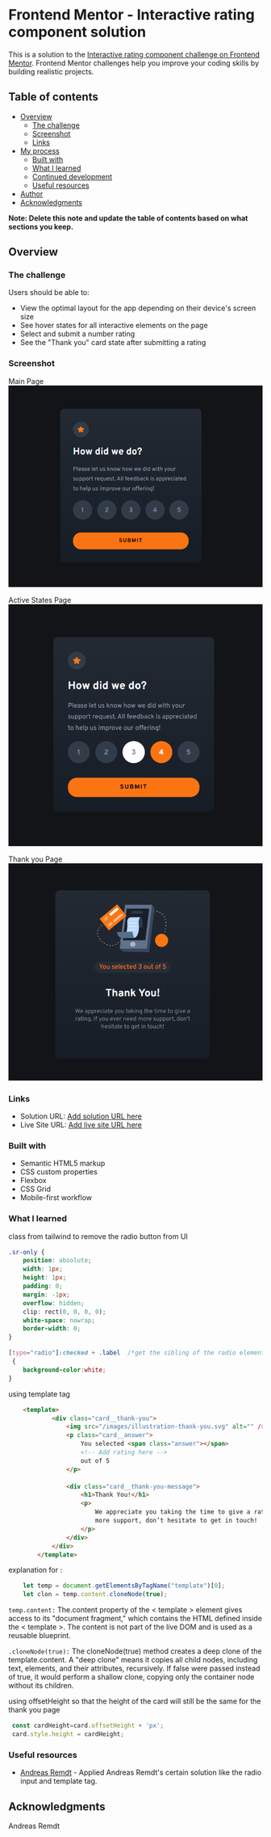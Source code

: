 # Frontend Mentor - Interactive rating component solution

This is a solution to the [Interactive rating component challenge on Frontend Mentor](https://www.frontendmentor.io/challenges/interactive-rating-component-koxpeBUmI). Frontend Mentor challenges help you improve your coding skills by building realistic projects. 

## Table of contents

- [Overview](#overview)
  - [The challenge](#the-challenge)
  - [Screenshot](#screenshot)
  - [Links](#links)
- [My process](#my-process)
  - [Built with](#built-with)
  - [What I learned](#what-i-learned)
  - [Continued development](#continued-development)
  - [Useful resources](#useful-resources)
- [Author](#author)
- [Acknowledgments](#acknowledgments)

**Note: Delete this note and update the table of contents based on what sections you keep.**

## Overview

### The challenge

Users should be able to:

- View the optimal layout for the app depending on their device's screen size
- See hover states for all interactive elements on the page
- Select and submit a number rating
- See the "Thank you" card state after submitting a rating

### Screenshot

Main Page
![](./desktop%20Screenshot%202025-01-18%20115559.png)

Active States Page
![](./active%20states%20Screenshot%202025-01-18%20115654.png)

Thank you Page 
![](./thank%20you%20Screenshot%202025-01-18%20115707.png)




### Links

- Solution URL: [Add solution URL here](https://your-solution-url.com)
- Live Site URL: [Add live site URL here](https://your-live-site-url.com)


### Built with

- Semantic HTML5 markup
- CSS custom properties
- Flexbox
- CSS Grid
- Mobile-first workflow


### What I learned

class from tailwind to remove the radio button from UI
```css
.sr-only {
    position: absolute;
    width: 1px;
    height: 1px;
    padding: 0;
    margin: -1px;
    overflow: hidden;
    clip: rect(0, 0, 0, 0);
    white-space: nowrap;
    border-width: 0;
}
```


```css
[type="radio"]:checked + .label  /*get the sibling of the radio element*/
 {
    background-color:white;
}
```


using template tag
```html
    <template>
            <div class="card__thank-you">
                <img src="/images/illustration-thank-you.svg" alt="" />
                <p class="card__answer">
                    You selected <span class="answer"></span>
                    <!-- Add rating here -->
                    out of 5
                </p>

                <div class="card__thank-you-message">
                    <h1>Thank You!</h1>
                    <p>
                        We appreciate you taking the time to give a rating. If you ever need
                        more support, don’t hesitate to get in touch!
                    </p>
                </div>
            </div>
        </template>
```

explanation for :
```js
    let temp = document.getElementsByTagName("template")[0];
    let clon = temp.content.cloneNode(true);
```
`temp.content:`
The.content property of the < template > element gives access to its "document fragment," which contains the HTML defined inside the < template >.
The content is not part of the live DOM and is used as a reusable blueprint.

`.cloneNode(true):`
The cloneNode(true) method creates a deep clone of the template.content.
A "deep clone" means it copies all child nodes, including text, elements, and their attributes, recursively.
If false were passed instead of true, it would perform a shallow clone, copying only the container node without its children.

using offsetHeight so that the height of the card will still be the same for the thank you page
```js
 const cardHeight=card.offsetHeight + 'px';
 card.style.height = cardHeight; 
 ```



### Useful resources

- [Andreas Remdt](www.youtube.com/watch?v=j12yejW6v1M) - Applied Andreas Remdt's certain solution like the radio input and template tag. 



## Acknowledgments
Andreas Remdt

